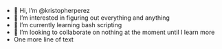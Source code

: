 - 👋 Hi, I’m @kristopherperez
- 👀 I’m interested in figuring out everything and anything
- 🌱 I’m currently learning bash scripting
- 💞️ I’m looking to collaborate on nothing at the moment until I learn more
- One more line of text

<!---
kristopherperez/kristopherperez is a ✨ special ✨ repository because its `README.md` (this file) appears on your GitHub profile.
You can click the Preview link to take a look at your changes.
--->
